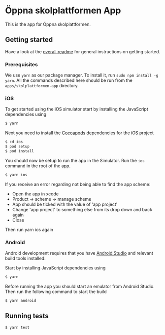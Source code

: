 # Öppna skolplattformen App

This is the app for Öppna skolplattformen.

## Getting started

Have a look at the [overall readme](../../) for general instructions on getting started.

### Prerequisites

We use `yarn` as our package manager. To install it, run `sudo npm install -g yarn`. All the commands described here should be run from the `apps/skolplattformen-app` directory.

### iOS

To get started using the iOS simulator start by installing the JavaScript
dependencies using

```bash
$ yarn
```

Next you need to install the [Cocoapods](https://cocoapods.org/) dependencies
for the iOS project

```bash
$ cd ios
$ pod setup
$ pod install
```

You should now be setup to run the app in the Simulator. Run the `ios` command
in the root of the app.

```bash
$ yarn ios
```

If you receive an error regarding not being able to find the app scheme:

- Open the app in xcode
- Product -> scheme -> manage scheme
- App should be ticked with the value of 'app project'
- Change 'app project' to something else from its drop down and back again
- Close

Then run yarn ios again

### Android

Android development requires that you have [Android Studio](https://developer.android.com/studio) and relevant build tools installed.

Start by installing JavaScript dependencies using

```bash
$ yarn
```

Before running the app you should start an emulator from Android Studio. Then
run the following command to start the build

```bash
$ yarn android
```

## Running tests

```bash
$ yarn test
```
